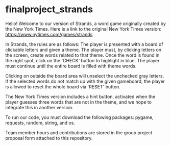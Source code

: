 # finalproject_strands

Hello! Welcome to our version of Strands, a word game originally created by the New York Times. 
Here is a link to the original New York Times version: https://www.nytimes.com/games/strands 

In Strands, the rules are as follows: 
The player is presented with a board of clickable letters and given a theme. The player must, by clicking letters on the screen, create words related to that theme. Once the word is found in the right spot, click on the 'CHECK' button to highlight in blue. The player must continue until the entire board is filled with theme words. 

Clicking on outside the board area will unselect the unchecked gray letters. If the selected words do not match up with the given gameboard, the player is allowed to reset the whole board via 'RESET' button.

The New York Times version includes a hint button, activated when the player guesses three words that are not in the theme, and we hope to integrate this in another version. 

To run our code, you must download the following packages: pygame, requests, random, string, and os. 



Team member hours and contributions are stored in the group project proposal form attached to this repository. 

